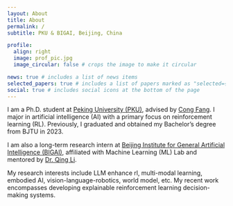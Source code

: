 ```yaml
---
layout: About
title: About
permalink: /
subtitle: PKU & BIGAI, Beijing, China

profile:
  align: right
  image: prof_pic.jpg
  image_circular: false # crops the image to make it circular

news: true # includes a list of news items
selected_papers: true # includes a list of papers marked as "selected={true}"
social: true # includes social icons at the bottom of the page
---
```



I am a Ph.D. student at [Peking University (PKU)](https://www.pku.edu.cn/), advised by [Cong Fang](https://congfang-ml.github.io/). I major in artificial intelligence (AI) with a primary focus on reinforcement learning (RL). Previously, I graduated and obtained my Bachelor’s degree from BJTU in 2023.

I am also a long-term research intern at [Beijing Institute for General Artificial Intelligence (BIGAI)](https://www.bigai.ai/), affiliated with Machine Learning (ML) Lab and mentored by [Dr. Qing Li](https://liqing-ustc.github.io/).

My research interests include LLM enhance rl, multi-modal learning, embodied AI, vision-language-robotics, world model, etc. My recent work encompasses developing explainable reinforcement learning decision-making systems.

